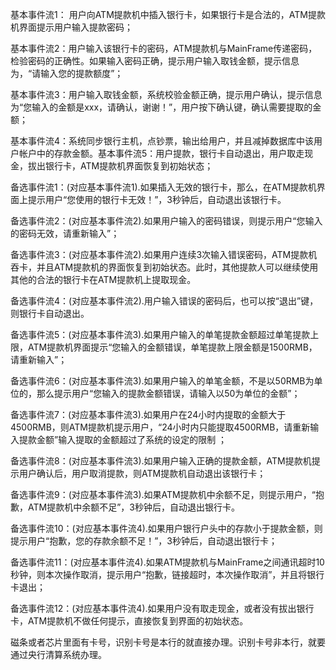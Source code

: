 
基本事件流1： 用户向ATM提款机中插入银行卡，如果银行卡是合法的，ATM提款机界面提示用户输入提款密码；

基本事件流2：用户输入该银行卡的密码，ATM提款机与MainFrame传递密码，检验密码的正确性。如果输入密码正确，提示用户输入取钱金额，提示信息为，“请输入您的提款额度”；

基本事件流3：用户输入取钱金额，系统校验金额正确，提示用户确认，提示信息为“您输入的金额是xxx，请确认，谢谢！”，用户按下确认键，确认需要提取的金额；

基本事件流4：系统同步银行主机，点钞票，输出给用户，并且减掉数据库中该用户帐户中的存款金额。基本事件流5：用户提款，银行卡自动退出，用户取走现金，拔出银行卡，ATM提款机界面恢复到初始状态；

备选事件流1：(对应基本事件流1).如果插入无效的银行卡，那么，在ATM提款机界面上提示用户“您使用的银行卡无效！”，3秒钟后，自动退出该银行卡。

备选事件流2：(对应基本事件流2).如果用户输入的密码错误，则提示用户“您输入的密码无效，请重新输入”；

备选事件流3：(对应基本事件流2).如果用户连续3次输入错误密码，ATM提款机吞卡，并且ATM提款机的界面恢复到初始状态。此时，其他提款人可以继续使用其他的合法的银行卡在ATM提款机上提取现金。

备选事件流4：(对应基本事件流2).用户输入错误的密码后，也可以按“退出”键，则银行卡自动退出。

备选事件流5：(对应基本事件流3).如果用户输入的单笔提款金额超过单笔提款上限，ATM提款机界面提示“您输入的金额错误，单笔提款上限金额是1500RMB，请重新输入”；

备选事件流6：(对应基本事件流3).如果用户输入的单笔金额，不是以50RMB为单位的，那么提示用户“您输入的提款金额错误，请输入以50为单位的金额”；

备选事件流7：(对应基本事件流3).如果用户在24小时内提取的金额大于4500RMB，则ATM提款机提示用户，“24小时内只能提取4500RMB，请重新输入提款金额”输入提取的金额超过了系统的设定的限制 ；

备选事件流8：(对应基本事件流3).如果用户输入正确的提款金额，ATM提款机提示用户确认后，用户取消提款，则ATM提款机自动退出该银行卡；

备选事件流9：(对应基本事件流3).如果ATM提款机中余额不足，则提示用户，“抱歉，ATM提款机中余额不足”，3秒钟后，自动退出银行卡。

备选事件流10：(对应基本事件流4).如果用户银行户头中的存款小于提款金额，则提示用户“抱歉，您的存款余额不足！”，3秒钟后，自动退出银行卡；

备选事件流11：(对应基本事件流4).如果ATM提款机与MainFrame之间通讯超时10秒钟，则本次操作取消，提示用户“抱歉，链接超时，本次操作取消”，并且将银行卡退出；

备选事件流12：(对应基本事件流4).如果用户没有取走现金，或者没有拔出银行卡，ATM提款机不做任何提示，直接恢复到界面的初始状态。

磁条或者芯片里面有卡号，识别卡号是本行的就直接办理。识别卡号非本行，就要通过央行清算系统办理。
